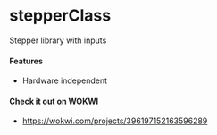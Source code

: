 # stepperClass
Stepper library with inputs
#### Features
* Hardware independent
#### Check it out on WOKWI
* https://wokwi.com/projects/396197152163596289